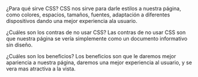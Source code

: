 ¿Para qué sirve CSS? 
  CSS nos sirve para darle estilos a nuestra página, como colores, espacios, tamaños, fuentes, adaptación a diferentes dispositivos dando una mejor experiencia ala usuario.

¿Cuáles son los contras de no usar CSS? 
 Las contras de no usar CSS son que nuestra página se vería simplemente como un documento informativo sin diseño.

¿Cuáles son los beneficios?
Los beneficios son que le daremos mejor apariencia a nuestra página, daremos una mejor experiencia al usuario, y se vera mas atractiva a la vista.
